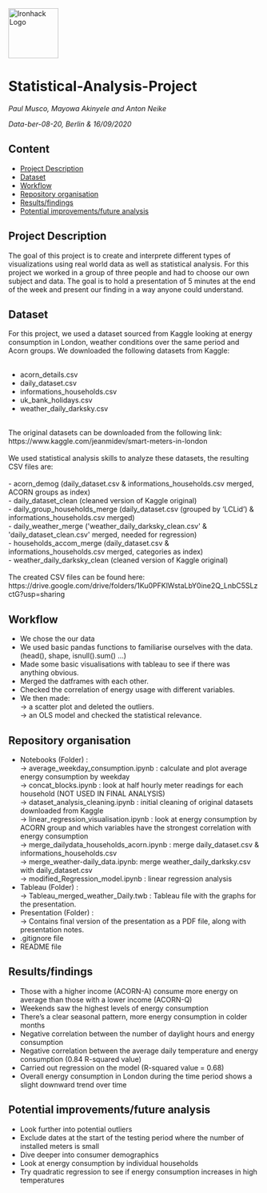 <img src="https://bit.ly/2VnXWr2" alt="Ironhack Logo" width="100"/>

# Statistical-Analysis-Project
*Paul Musco, Mayowa Akinyele and Anton Neike*

*Data-ber-08-20, Berlin & 16/09/2020*

## Content
- [Project Description](#project-description)
- [Dataset](#dataset)
- [Workflow](#workflow)
- [Repository organisation](#repository-organisation)
- [Results/findings](#resultsfindings)
- [Potential improvements/future analysis](#potential-improvementsfuture-analysis)

## Project Description

The goal of this project is to create and interprete different types of visualizations using real world data as well as statistical analysis. For this project we worked in a group of three people and had to choose our own subject and data. The goal is to hold a presentation of 5 minutes at the end of the week and present our finding in a way anyone could understand.

## Dataset

For this project, we used a dataset sourced from Kaggle looking at energy consumption in London, weather conditions over the same period and Acorn groups. We downloaded the following datasets from Kaggle:<br>
<br>
- acorn_details.csv<br>
- daily_dataset.csv<br>
- informations_households.csv<br>
- uk_bank_holidays.csv<br>
- weather_daily_darksky.csv<br>
<br>
The original datasets can be downloaded from the following link: https://www.kaggle.com/jeanmidev/smart-meters-in-london<br>
<br>
We used statistical analysis skills to analyze these datasets, the resulting CSV files are:<br>
<br>
- acorn_demog (daily_dataset.csv & informations_households.csv merged, ACORN groups as index)<br>
- daily_dataset_clean (cleaned version of Kaggle original)<br>
- daily_group_households_merge (daily_dataset.csv (grouped by ‘LCLid’) & informations_households.csv merged)<br>
- daily_weather_merge ('weather_daily_darksky_clean.csv' & 'daily_dataset_clean.csv' merged, needed for regression)<br>
- households_accom_merge (daily_dataset.csv & informations_households.csv merged, categories as index)<br>
- weather_daily_darksky_clean (cleaned version of Kaggle original)<br>
<br>
The created CSV files can be found here: https://drive.google.com/drive/folders/1Ku0PFKlWstaLbY0ine2Q_LnbC5SLzctG?usp=sharing
<br>

## Workflow

- We chose the our data<br>
- We used basic pandas functions to familiarise ourselves with the data. (head(), shape, isnull().sum() ...)<br>
- Made some basic visualisations with tableau to see if there was anything obvious.<br>
- Merged the datframes with each other.<br>
- Checked the correlation of energy usage with different variables.<br>
- We then made:<br> 
-> a scatter plot and deleted the outliers.<br>
-> an OLS model and checked the statistical relevance.<br>

## Repository organisation

- Notebooks (Folder) :<br>
-> average_weekday_consumption.ipynb : calculate and plot average energy consumption by weekday<br>
-> concat_blocks.ipynb : look at half hourly meter readings for each household (NOT USED IN FINAL ANALYSIS)<br>
-> dataset_analysis_cleaning.ipynb : initial cleaning of original datasets downloaded from Kaggle<br>
-> linear_regression_visualisation.ipynb : look at energy consumption by ACORN group and which variables have the strongest correlation with energy consumption<br>
-> merge_dailydata_households_acorn.ipynb : merge daily_dataset.csv & informations_households.csv<br>
-> merge_weather-daily_data.ipynb: merge weather_daily_darksky.csv with daily_dataset.csv<br>
-> modified_Regression_model.ipynb : linear regression analysis<br>
- Tableau (Folder) :<br>
-> Tableau_merged_weather_Daily.twb : Tableau file with the graphs for the presentation.
- Presentation (Folder) :<br>
-> Contains final version of the presentation as a PDF file, along with presentation notes.<br>
- .gitignore file<br>
- README file<br>

## Results/findings

- Those with a higher income (ACORN-A) consume more energy on average than those with a lower income (ACORN-Q)
- Weekends saw the highest levels of energy consumption
- There’s a clear seasonal pattern, more energy consumption in colder months
- Negative correlation between the number of daylight hours and energy consumption
- Negative correlation between the average daily temperature and energy consumption (0.84 R-squared value)
- Carried out regression on the model (R-squared value = 0.68)
- Overall energy consumption in London during the time period shows a slight downward trend over time

## Potential improvements/future analysis

- Look further into potential outliers
- Exclude dates at the start of the testing period where the number of installed meters is small
- Dive deeper into consumer demographics
- Look at energy consumption by individual households
- Try quadratic regression to see if energy consumption increases in high temperatures
